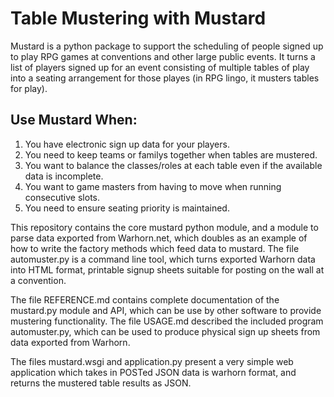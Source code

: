 # Table Mustering with Mustard

Mustard is a python package to support the scheduling of people signed up to play RPG games at conventions and other large public events. It turns a list of players signed up for an event consisting of multiple tables of play into a seating arrangement for those playes (in RPG lingo, it musters tables for play).

## Use Mustard When:
1. You have electronic sign up data for your players.
2. You need to keep teams or familys together when tables are mustered.
3. You want to balance the classes/roles at each table even if the available data is incomplete.
4. You want to game masters from having to move when running consecutive slots.
5. You need to ensure seating priority is maintained.

This repository contains the core mustard python module, and a module to parse data exported from Warhorn.net, which doubles as an example of how to write the factory methods which feed data to mustard. The file automuster.py is a command line tool, which turns exported Warhorn data into HTML format, printable signup sheets suitable for posting on the wall at a convention.

The file REFERENCE.md contains complete documentation of the mustard.py module and API, which can be use by other software to provide mustering functionality. The file USAGE.md described the included program automuster.py, which can be used to produce physical sign up sheets from data exported from Warhorn.

The files mustard.wsgi and application.py present a very simple web application which takes in POSTed JSON data is warhorn format, and returns the mustered table results as JSON.